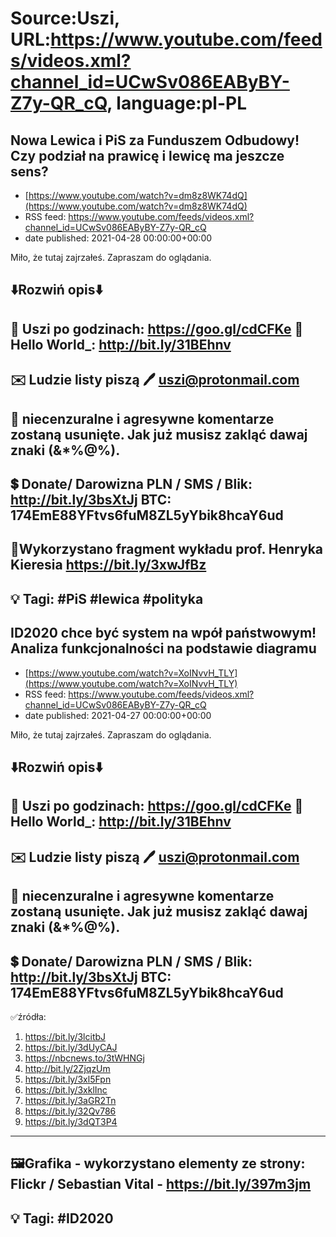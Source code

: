 # Source:Uszi, URL:https://www.youtube.com/feeds/videos.xml?channel_id=UCwSv086EAByBY-Z7y-QR_cQ, language:pl-PL

## Nowa Lewica i PiS za Funduszem Odbudowy! Czy podział na prawicę i lewicę ma jeszcze sens?
 - [https://www.youtube.com/watch?v=dm8z8WK74dQ](https://www.youtube.com/watch?v=dm8z8WK74dQ)
 - RSS feed: https://www.youtube.com/feeds/videos.xml?channel_id=UCwSv086EAByBY-Z7y-QR_cQ
 - date published: 2021-04-28 00:00:00+00:00

Miło, że tutaj zajrzałeś.  Zapraszam do oglądania.

⬇️Rozwiń opis⬇️
------------------------------------------------------------
👀 Uszi po godzinach: https://goo.gl/cdCFKe
👀 Hello World_: http://bit.ly/31BEhnv
------------------------------------------------------------
✉️ Ludzie listy piszą 
🖊️ uszi@protonmail.com
------------------------------------------------------------
👺 niecenzuralne i agresywne komentarze zostaną usunięte.  Jak już musisz zakląć dawaj znaki (&*%@%).
------------------------------------------------------------
💲 Donate/ Darowizna
PLN / SMS / Blik: http://bit.ly/3bsXtJj
BTC: 174EmE88YFtvs6fuM8ZL5yYbik8hcaY6ud
-------------------------------------------------------------
🎤Wykorzystano fragment wykładu prof. Henryka Kieresia
 https://bit.ly/3xwJfBz
---------------------------------------------------------------
💡 Tagi: #PiS #lewica #polityka
--------------------------------------------------------------

## ID2020 chce być system na wpół państwowym! Analiza funkcjonalności na podstawie diagramu
 - [https://www.youtube.com/watch?v=XoINvvH_TLY](https://www.youtube.com/watch?v=XoINvvH_TLY)
 - RSS feed: https://www.youtube.com/feeds/videos.xml?channel_id=UCwSv086EAByBY-Z7y-QR_cQ
 - date published: 2021-04-27 00:00:00+00:00

Miło, że tutaj zajrzałeś.  Zapraszam do oglądania.

⬇️Rozwiń opis⬇️
------------------------------------------------------------
👀 Uszi po godzinach: https://goo.gl/cdCFKe
👀 Hello World_: http://bit.ly/31BEhnv
------------------------------------------------------------
✉️ Ludzie listy piszą 
🖊️ uszi@protonmail.com
------------------------------------------------------------
👺 niecenzuralne i agresywne komentarze zostaną usunięte.  Jak już musisz zakląć dawaj znaki (&*%@%).
------------------------------------------------------------
💲 Donate/ Darowizna
PLN / SMS / Blik: http://bit.ly/3bsXtJj
BTC: 174EmE88YFtvs6fuM8ZL5yYbik8hcaY6ud
-------------------------------------------------------------
✅źródła:
1. https://bit.ly/3lcitbJ
2. https://bit.ly/3dUyCAJ
3. https://nbcnews.to/3tWHNGj
4. http://bit.ly/2ZjqzUm
5. https://bit.ly/3xl5Fpn
6. https://bit.ly/3xklInc
7. https://bit.ly/3aGR2Tn
8. https://bit.ly/32Qv786
9. https://bit.ly/3dQT3P4
---------------------------------------------------------------
🖼Grafika - wykorzystano elementy ze strony: 
Flickr / Sebastian Vital - https://bit.ly/397m3jm
---------------------------------------------------------------
💡 Tagi: #ID2020 
--------------------------------------------------------------


